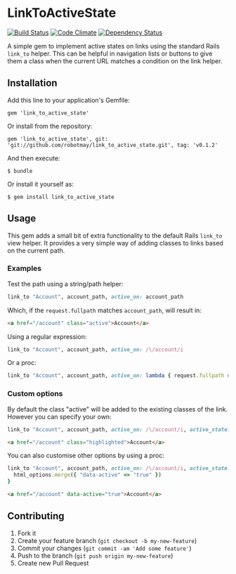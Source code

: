 # LinkToActiveState

[![Build Status](https://travis-ci.org/robotmay/link_to_active_state.png?branch=master)](https://travis-ci.org/robotmay/link_to_active_state) [![Code Climate](https://codeclimate.com/badge.png)](https://codeclimate.com/github/robotmay/link_to_active_state) [![Dependency Status](https://gemnasium.com/robotmay/link_to_active_state.png)](https://gemnasium.com/robotmay/link_to_active_state)

A simple gem to implement active states on links using the standard Rails `link_to` helper. 
This can be helpful in navigation lists or buttons to give them a class when the current URL matches a condition on the link helper.

## Installation

Add this line to your application's Gemfile:

    gem 'link_to_active_state'

Or install from the repository:

    gem 'link_to_active_state', git: 'git://github.com/robotmay/link_to_active_state.git', tag: 'v0.1.2'

And then execute:

    $ bundle

Or install it yourself as:

    $ gem install link_to_active_state

## Usage

This gem adds a small bit of extra functionality to the default Rails `link_to` view helper. It provides a very simple way of adding classes to links based on the current path.

### Examples

Test the path using a string/path helper:
```ruby
link_to "Account", account_path, active_on: account_path
```

Which, if the `request.fullpath` matches `account_path`, will result in:
```html
<a href="/account" class="active">Account</a>
```

Using a regular expression:
```ruby
link_to "Account", account_path, active_on: /\/account/i
```

Or a proc:
```ruby
link_to "Account", account_path, active_on: lambda { request.fullpath == account_path }
```

### Custom options

By default the class "active" will be added to the existing classes of the link. However you can specify your own:

```ruby
link_to "Account", account_path, active_on: /\/account/i, active_state: "highlighted"
```

```html
<a href="/account" class="highlighted">Account</a>
```

You can also customise other options by using a proc:
```ruby
link_to "Account", account_path, active_on: /\/account/i, active_state: lambda { |html_options|
  html_options.merge({ "data-active" => "true" })
}
```

```html
<a href="/account" data-active="true">Account</a>
```

## Contributing

1. Fork it
2. Create your feature branch (`git checkout -b my-new-feature`)
3. Commit your changes (`git commit -am 'Add some feature'`)
4. Push to the branch (`git push origin my-new-feature`)
5. Create new Pull Request
